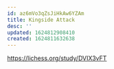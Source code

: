 ```yaml
---
id: az6mVo3qZsJiHkAw6YZAm
title: Kingside Attack
desc: ''
updated: 1624812908410
created: 1624811632638
---
```


https://lichess.org/study/DVIX3vFT
